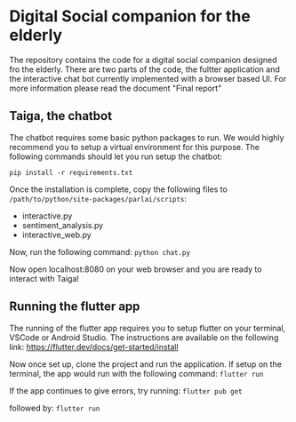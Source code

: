# Digital Social companion for the elderly 

The repository contains the code for a digital social companion designed fro the elderly. There are two parts of the code, the fultter application and the interactive chat bot currently implemented with a browser based UI. For more information please read the document "Final report"

## Taiga, the chatbot

The chatbot requires some basic python packages to run. We would highly recommend you to setup a virtual environment for this purpose. The following commands should let you run setup the chatbot:

`pip install -r requirements.txt`

Once the installation is complete, copy the following files to `/path/to/python/site-packages/parlai/scripts`:
- interactive.py
- sentiment_analysis.py
- interactive_web.py

Now, run the following command:
`python chat.py`

Now open localhost:8080 on your web browser and you are ready to interact with Taiga!


## Running the flutter app

The running of the flutter app requires you to setup flutter on your terminal, VSCode or Android Studio. The instructions are available on the following link:
https://flutter.dev/docs/get-started/install

Now once set up, clone the project and run the application. If setup on the terminal, the app would run with the following command:
`flutter run`

If the app continues to give errors, try running:
`flutter pub get`

followed by:
`flutter run`
